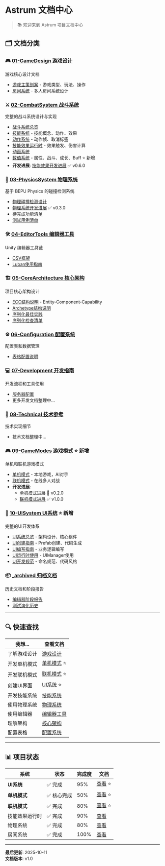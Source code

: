 # Astrum 文档中心

> 📚 欢迎来到 Astrum 项目文档中心

## 🗂️ 文档分类

### 🎮 [01-GameDesign 游戏设计](01-GameDesign%20游戏设计/)
游戏核心设计文档
- [游戏主策划案](01-GameDesign%20游戏设计/Game-Design%20游戏主策划案.md) - 游戏类型、玩法、操作
- [房间系统](01-GameDesign%20游戏设计/Room-System%20房间系统.md) - 多人房间系统设计

### ⚔️ [02-CombatSystem 战斗系统](02-CombatSystem%20战斗系统/)
完整的战斗系统设计与实现
- [战斗系统总览](02-CombatSystem%20战斗系统/Combat-System%20战斗系统总览.md)
- [技能系统](02-CombatSystem%20战斗系统/Skill-System%20技能系统.md) - 技能概念、动作、效果
- [动作系统](02-CombatSystem%20战斗系统/Action-System%20动作系统.md) - 动作帧、取消标签
- [技能效果运行时](02-CombatSystem%20战斗系统/Skill-Effect-Runtime%20技能效果运行时.md) - 效果触发、伤害计算
- [动画系统](02-CombatSystem%20战斗系统/Animation-System%20动画系统.md)
- [数值系统](02-CombatSystem%20战斗系统/数值系统/Stats-System%20数值系统.md) - 属性、战斗、成长、Buff ⭐ 新增
- **开发进展**: [技能效果开发进展](_status%20开发进展/Skill-Effect-Progress%20技能效果开发进展.md) ✅ v0.6.0

### 🎯 [03-PhysicsSystem 物理系统](03-PhysicsSystem%20物理系统/)
基于 BEPU Physics 的碰撞检测系统
- [物理碰撞检测设计](03-PhysicsSystem%20物理系统/Physics-Design%20物理碰撞检测设计.md)
- [物理系统开发进展](03-PhysicsSystem%20物理系统/Physics-Progress%20物理系统开发进展.md) ✅ v0.3.0
- [待完成功能清单](03-PhysicsSystem%20物理系统/Todo-List%20待完成功能清单.md)
- [测试用例清单](03-PhysicsSystem%20物理系统/Test-Cases%20测试用例清单.md)

### 🛠️ [04-EditorTools 编辑器工具](04-EditorTools%20编辑器工具/)
Unity 编辑器工具链
- [CSV框架](04-EditorTools%20编辑器工具/CSV-Framework%20CSV框架.md)
- [Luban使用指南](04-EditorTools%20编辑器工具/Luban-Guide%20Luban使用指南.md)

### 🏗️ [05-CoreArchitecture 核心架构](05-CoreArchitecture%20核心架构/)
项目核心架构设计
- [ECC结构说明](05-CoreArchitecture%20核心架构/ECC-System%20ECC结构说明.md) - Entity-Component-Capability
- [Archetype结构说明](05-CoreArchitecture%20核心架构/Archetype-System%20Archetype结构说明.md)
- [序列化最佳实践](05-CoreArchitecture%20核心架构/Serialization-Best-Practices%20序列化最佳实践.md)
- [序列化检查清单](05-CoreArchitecture%20核心架构/Serialization-Checklist%20序列化检查清单.md)

### ⚙️ [06-Configuration 配置系统](06-Configuration%20配置系统/)
配置表和数据管理
- [表格配置说明](06-Configuration%20配置系统/Table-Config%20表格配置说明.md)

### 💻 [07-Development 开发指南](07-Development%20开发指南/)
开发流程和工具使用
- [服务器配置](07-Development%20开发指南/Server-Setup%20服务器配置.md)
- 更多开发文档整理中...

### 🔧 [08-Technical 技术参考](08-Technical%20技术参考/)
技术实现细节
- 技术文档整理中...

### 🎮 [09-GameModes 游戏模式](09-GameModes%20游戏模式/) ⭐ 新增
单机和联机游戏模式
- [单机模式](09-GameModes%20游戏模式/Single-Player%20单机模式.md) - 本地游戏，AI对手
- [联机模式](09-GameModes%20游戏模式/Network-Multiplayer%20联机模式.md) - 在线多人对战
- **开发进展**: 
  - [单机模式进展](_status%20开发进展/Single-Player-Progress%20单机模式开发进展.md) 🚧 v0.2.0
  - [联机模式进展](_status%20开发进展/Network-Multiplayer-Progress%20联机模式开发进展.md) ✅ v1.0.0

### 🎨 [10-UISystem UI系统](10-UISystem%20UI系统/) ⭐ 新增
完整的UI开发体系
- [UI系统总览](10-UISystem%20UI系统/UI-System-Overview%20UI系统总览.md) - 架构设计、核心组件
- [UI创建指南](10-UISystem%20UI系统/UI-Creation-Guide%20UI创建指南.md) - Prefab创建、代码生成
- [UI编写指南](10-UISystem%20UI系统/UI-Development-Guide%20UI编写指南.md) - 业务逻辑编写
- [UI运行时使用](10-UISystem%20UI系统/UI-Runtime-Usage%20UI运行时使用.md) - UIManager使用
- [UI开发规范](10-UISystem%20UI系统/UI-Conventions%20UI开发规范.md) - 命名规范、代码风格

### 📦 [_archived 归档文档](_archived%20归档文档/)
历史文档和阶段报告
- [编辑器阶段报告](_archived%20归档文档/Editor-Phase-Reports%20编辑器阶段报告/)
- [测试演化历史](_archived%20归档文档/Test-Evolution%20测试演化历史/)

---

## 🔍 快速查找

| 我想... | 查看文档 |
|---------|---------|
| 了解游戏设计 | [游戏设计](01-GameDesign%20游戏设计/) |
| 开发单机模式 | [单机模式](09-GameModes%20游戏模式/Single-Player%20单机模式.md) ⭐ |
| 开发联机模式 | [联机模式](09-GameModes%20游戏模式/Network-Multiplayer%20联机模式.md) ⭐ |
| 创建UI界面 | [UI系统](10-UISystem%20UI系统/) ⭐ |
| 开发技能系统 | [技能系统](02-CombatSystem%20战斗系统/Skill-System%20技能系统.md) |
| 使用物理系统 | [物理系统](03-PhysicsSystem%20物理系统/) |
| 使用编辑器 | [编辑器工具](04-EditorTools%20编辑器工具/) |
| 理解架构 | [核心架构](05-CoreArchitecture%20核心架构/) |
| 配置表格 | [配置系统](06-Configuration%20配置系统/) |

---

## 📊 项目状态

| 系统 | 状态 | 完成度 | 文档 |
|------|------|--------|------|
| **UI系统** | ✅ 完成 | 95% | [查看](10-UISystem%20UI系统/) ⭐ |
| **单机模式** | ✅ 核心完成 | 50% | [查看](09-GameModes%20游戏模式/_status%20开发进展/Single-Player-Progress%20单机模式开发进展.md) ⭐ |
| **联机模式** | ✅ 完成 | 80% | [查看](09-GameModes%20游戏模式/_status%20开发进展/Network-Multiplayer-Progress%20联机模式开发进展.md) ⭐ |
| 技能效果运行时 | ✅ 完成 | 90% | [查看](02-CombatSystem%20战斗系统/_status%20开发进展/Skill-Effect-Progress%20技能效果开发进展.md) |
| 物理系统 | ✅ 完成 | 80% | [查看](03-PhysicsSystem%20物理系统/Physics-Progress%20物理系统开发进展.md) |
| 房间系统 | ✅ 完成 | 100% | [查看](01-GameDesign%20游戏设计/Room-System%20房间系统.md) |

---

**最后更新**: 2025-10-11  
**文档版本**: v1.0

